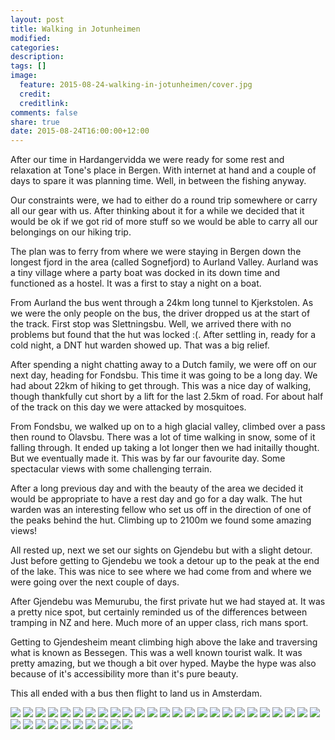 ```yaml
---
layout: post
title: Walking in Jotunheimen
modified:
categories:
description:
tags: []
image:
  feature: 2015-08-24-walking-in-jotunheimen/cover.jpg
  credit:
  creditlink:
comments: false
share: true
date: 2015-08-24T16:00:00+12:00
---
```

After our time in Hardangervidda we were ready for some rest and relaxation at
Tone's place in Bergen. With internet at hand and a couple of days to spare it
was planning time. Well, in between the fishing anyway.

Our constraints were, we had to either do a round trip somewhere or carry all
our gear with us. After thinking about it for a while we decided that it would
be ok if we got rid of more stuff so we would be able to carry all our
belongings on our hiking trip.

The plan was to ferry from where we were staying in Bergen down the longest
fjord in the area (called Sognefjord) to Aurland Valley. Aurland was a tiny
village where a party boat was docked in its down time and functioned as a
hostel. It was a first to stay a night on a boat.

From Aurland the bus went through a 24km long tunnel to Kjerkstolen. As we were
the only people on the bus, the driver dropped us at the start of the track.
First stop was Slettningsbu. Well, we arrived there with no problems but found that the hut was locked :(. After settling
in, ready for a cold night, a DNT hut warden showed up. That was a big relief.

After spending a night chatting away to a Dutch family, we were off on our next
day, heading for Fondsbu. This time it was going to be a long day. We had about 22km of hiking to get through. This was a nice day of
walking, though thankfully cut short by a lift for the last 2.5km of road. For about half of the track on this day we were
attacked by mosquitoes.

From Fondsbu, we walked up on to a high glacial valley, climbed over a pass
then round to Olavsbu. There was a lot of time walking in snow, some of it
falling through. It ended up taking a lot longer then we had initailly thought.
But we eventually made it. This was by far our favourite day. Some spectacular
views with some challenging terrain.

After a long previous day and with the beauty of the area we decided it would
be appropriate to have a rest day and go for a day walk. The hut warden was an
interesting fellow who set us off in the direction of one of the peaks behind
the hut. Climbing up to 2100m we found some amazing views!

All rested up, next we set our sights on Gjendebu but with a slight detour.
Just before getting to Gjendebu we took a detour up to the peak at the end of
the lake. This was nice to see where we had come from and where we were going
over the next couple of days.

After Gjendebu was Memurubu, the first private hut we had stayed at. It was a
pretty nice spot, but certainly reminded us of the differences between tramping
in NZ and here. Much more of an upper class, rich mans sport.

Getting to Gjendesheim meant climbing high above the lake and traversing what is
known as Bessegen. This was a well known tourist walk. It was pretty amazing,
but we though a bit over hyped. Maybe the hype was also because of it's
accessibility more than it's pure beauty.

This all ended with a bus then flight to land us in Amsterdam.

<img src="/images/2015-08-24-walking-in-jotunheimen/IMG_20150814_152524.jpg">

<img src="/images/2015-08-24-walking-in-jotunheimen/IMG_20150817_131854.jpg">

<img src="/images/2015-08-24-walking-in-jotunheimen/IMG_20150818_161859.jpg">

<img src="/images/2015-08-24-walking-in-jotunheimen/IMG_20150819_160411.jpg">

<img src="/images/2015-08-24-walking-in-jotunheimen/IMG_20150820_095710.jpg">

<img src="/images/2015-08-24-walking-in-jotunheimen/IMG_20150820_104506.jpg">

<img src="/images/2015-08-24-walking-in-jotunheimen/IMG_20150820_133404.jpg">

<img src="/images/2015-08-24-walking-in-jotunheimen/IMG_20150820_151240.jpg">

<img src="/images/2015-08-24-walking-in-jotunheimen/IMG_20150820_160427.jpg">

<img src="/images/2015-08-24-walking-in-jotunheimen/IMG_20150821_113519.jpg">

<img src="/images/2015-08-24-walking-in-jotunheimen/IMG_20150821_132353.jpg">

<img src="/images/2015-08-24-walking-in-jotunheimen/IMG_20150821_133406.jpg">

<img src="/images/2015-08-24-walking-in-jotunheimen/IMG_20150821_143650.jpg">

<img src="/images/2015-08-24-walking-in-jotunheimen/IMG_20150821_151121.jpg">

<img src="/images/2015-08-24-walking-in-jotunheimen/IMG_20150821_151135.jpg">

<img src="/images/2015-08-24-walking-in-jotunheimen/IMG_20150821_152047.jpg">

<img src="/images/2015-08-24-walking-in-jotunheimen/IMG_20150821_153555.jpg">

<img src="/images/2015-08-24-walking-in-jotunheimen/IMG_20150822_130855.jpg">

<img src="/images/2015-08-24-walking-in-jotunheimen/IMG_20150822_152005.jpg">

<img src="/images/2015-08-24-walking-in-jotunheimen/IMG_20150822_153640.jpg">

<img src="/images/2015-08-24-walking-in-jotunheimen/IMG_20150823_081213.jpg">

<img src="/images/2015-08-24-walking-in-jotunheimen/IMG_20150823_081851.jpg">

<img src="/images/2015-08-24-walking-in-jotunheimen/IMG_20150823_082636.jpg">

<img src="/images/2015-08-24-walking-in-jotunheimen/IMG_20150823_101841.jpg">

<img src="/images/2015-08-24-walking-in-jotunheimen/IMG_20150823_104359.jpg">

<img src="/images/2015-08-24-walking-in-jotunheimen/IMG_20150824_061725.jpg">

<img src="/images/2015-08-24-walking-in-jotunheimen/IMG_20150824_092448.jpg">

<img src="/images/2015-08-24-walking-in-jotunheimen/IMG_20150824_093314.jpg">

<img src="/images/2015-08-24-walking-in-jotunheimen/IMG_20150824_093523.jpg">

<img src="/images/2015-08-24-walking-in-jotunheimen/IMG_20150824_100550.jpg">

<img src="/images/2015-08-24-walking-in-jotunheimen/IMG_20150824_102010.jpg">

<img src="/images/2015-08-24-walking-in-jotunheimen/IMG_20150824_105245.jpg">

<img src="/images/2015-08-24-walking-in-jotunheimen/IMG_20150824_142701.jpg">

<img src="/images/2015-08-24-walking-in-jotunheimen/PANO_20150821_151316.jpg">

<img src="/images/2015-08-24-walking-in-jotunheimen/PANO_20150823_131458.jpg">

